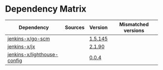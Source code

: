 # Dependency Matrix

Dependency | Sources | Version | Mismatched versions
---------- | ------- | ------- | -------------------
[jenkins-x/go-scm](https://github.com/jenkins-x/go-scm) |  | [1.5.145]() | 
[jenkins-x/jx](https://github.com/jenkins-x/jx) |  | [2.1.90](https://github.com/jenkins-x/jx/releases/tag/v2.1.90) | 
[jenkins-x/lighthouse-config](https://github.com/jenkins-x/lighthouse-config) |  | [0.0.4]() | 

